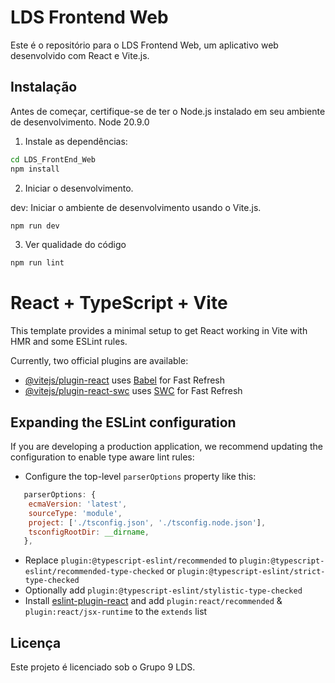 # LDS Frontend Web

Este é o repositório para o LDS Frontend Web, um aplicativo web desenvolvido com React e Vite.js.

## Instalação

Antes de começar, certifique-se de ter o Node.js instalado em seu ambiente de desenvolvimento. Node 20.9.0

1. Instale as dependências:

```bash
cd LDS_FrontEnd_Web
npm install
```

2. Iniciar o desenvolvimento.

dev: Iniciar o ambiente de desenvolvimento usando o Vite.js.

```bash
npm run dev
```

3. Ver qualidade do código

```bash
npm run lint
```

# React + TypeScript + Vite

This template provides a minimal setup to get React working in Vite with HMR and some ESLint rules.

Currently, two official plugins are available:

- [@vitejs/plugin-react](https://github.com/vitejs/vite-plugin-react/blob/main/packages/plugin-react/README.md) uses [Babel](https://babeljs.io/) for Fast Refresh
- [@vitejs/plugin-react-swc](https://github.com/vitejs/vite-plugin-react-swc) uses [SWC](https://swc.rs/) for Fast Refresh

## Expanding the ESLint configuration

If you are developing a production application, we recommend updating the configuration to enable type aware lint rules:

- Configure the top-level `parserOptions` property like this:

```js
   parserOptions: {
    ecmaVersion: 'latest',
    sourceType: 'module',
    project: ['./tsconfig.json', './tsconfig.node.json'],
    tsconfigRootDir: __dirname,
   },
```

- Replace `plugin:@typescript-eslint/recommended` to `plugin:@typescript-eslint/recommended-type-checked` or `plugin:@typescript-eslint/strict-type-checked`
- Optionally add `plugin:@typescript-eslint/stylistic-type-checked`
- Install [eslint-plugin-react](https://github.com/jsx-eslint/eslint-plugin-react) and add `plugin:react/recommended` & `plugin:react/jsx-runtime` to the `extends` list


## Licença

Este projeto é licenciado sob o Grupo 9 LDS.
